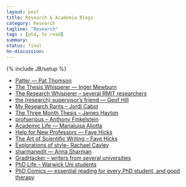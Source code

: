 ```yaml
---
layout: post
title: Research & Academia Blogs
category: Research
tagline: "Research"
tags : [phd, to read]
summary:
status: final
hn-discussion:
---
```


{% include JB/setup %}


<ul>
	<li><a target="_blank" href="http://patthomson.wordpress.com/">Patter — Pat Thomson</a></li>
	<li><a target="_blank" href="http://thesiswhisperer.com/">The Thesis Whisperer — Inger Mewburn</a></li>
	<li><a target="_blank" href="http://theresearchwhisperer.wordpress.com/">The Research Whisperer – several RMIT researchers</a></li>
	<li><a target="_blank" href="http://supervisorsfriend.wordpress.com/">the (research) supervisor’s friend — Geof Hill</a></li>
	<li><a target="_blank" href="http://myresearchrants.wordpress.com/">My Research Rants – Jordi Cabot</a></li>
	<li><a target="_blank" href="http://3monththesis.com/phd-support/blog/">The Three Month Thesis – James Hayton</a></li>
	<li><a target="_blank" href="http://blog.prof.so/">profserious – Anthony Finkelstein</a></li>
	<li><a target="_blank" href="http://marialuisaaliotta.wordpress.com/">Academic Life — Marialuisa Aliotta</a></li>
	<li><a target="_blank" href="http://help4newprofs.wordpress.com/">Help for New Professors — Faye Hicks</a></li>
	<li><a target="_blank" href="http://thesistips.wordpress.com/">The Art of Scientific Writing – Faye Hicks</a></li>
	<li><a target="_blank" href="http://explorationsofstyle.wordpress.com/">Explorations of style– Rachael Cayley</a></li>
	<li><a target="_blank" href="http://sharmanedit.wordpress.com/">sharmanedit — Anna Sharman</a></li>
	<li><a target="_blank" href="http://www.gradhacker.org/">GradHacker – writers from several universities</a></li>
	<li><a target="_blank" href="http://blogs.warwick.ac.uk/researchexchange/">PhD Life – Warwick Uni students</a></li>
	<li><a target="_blank" href="http://www.phdcomics.com/comics.php">PhD Comics — essential reading for every PhD student, and good therapy</a></li>
</ul>
